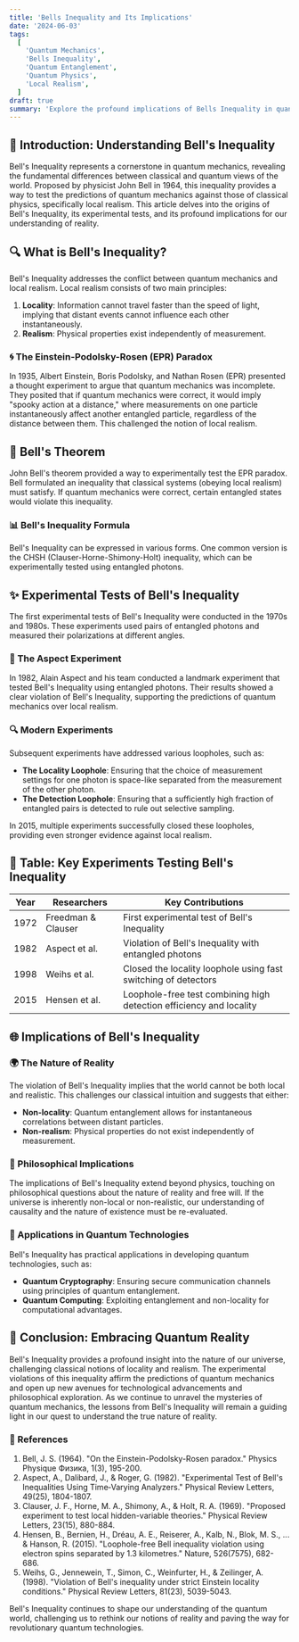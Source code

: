 ```yaml
---
title: 'Bells Inequality and Its Implications'
date: '2024-06-03'
tags:
  [
    'Quantum Mechanics',
    'Bells Inequality',
    'Quantum Entanglement',
    'Quantum Physics',
    'Local Realism',
  ]
draft: true
summary: 'Explore the profound implications of Bells Inequality in quantum mechanics. Understand the experimental tests, the concept of local realism, and how these principles challenge our understanding of the nature of reality.'
---
```


## 🌌 Introduction: Understanding Bell's Inequality

Bell's Inequality represents a cornerstone in quantum mechanics, revealing the fundamental differences between classical and quantum views of the world. Proposed by physicist John Bell in 1964, this inequality provides a way to test the predictions of quantum mechanics against those of classical physics, specifically local realism. This article delves into the origins of Bell's Inequality, its experimental tests, and its profound implications for our understanding of reality.

## 🔍 What is Bell's Inequality?

Bell's Inequality addresses the conflict between quantum mechanics and local realism. Local realism consists of two main principles:
1. **Locality**: Information cannot travel faster than the speed of light, implying that distant events cannot influence each other instantaneously.
2. **Realism**: Physical properties exist independently of measurement.

### 🌀 The Einstein-Podolsky-Rosen (EPR) Paradox

In 1935, Albert Einstein, Boris Podolsky, and Nathan Rosen (EPR) presented a thought experiment to argue that quantum mechanics was incomplete. They posited that if quantum mechanics were correct, it would imply "spooky action at a distance," where measurements on one particle instantaneously affect another entangled particle, regardless of the distance between them. This challenged the notion of local realism.

## 🧬 Bell's Theorem

John Bell's theorem provided a way to experimentally test the EPR paradox. Bell formulated an inequality that classical systems (obeying local realism) must satisfy. If quantum mechanics were correct, certain entangled states would violate this inequality.

### 📊 Bell's Inequality Formula

Bell's Inequality can be expressed in various forms. One common version is the CHSH (Clauser-Horne-Shimony-Holt) inequality, which can be experimentally tested using entangled photons.

## ✨ Experimental Tests of Bell's Inequality

The first experimental tests of Bell's Inequality were conducted in the 1970s and 1980s. These experiments used pairs of entangled photons and measured their polarizations at different angles.

### 🔬 The Aspect Experiment

In 1982, Alain Aspect and his team conducted a landmark experiment that tested Bell's Inequality using entangled photons. Their results showed a clear violation of Bell's Inequality, supporting the predictions of quantum mechanics over local realism.

### 🔍 Modern Experiments

Subsequent experiments have addressed various loopholes, such as:
- **The Locality Loophole**: Ensuring that the choice of measurement settings for one photon is space-like separated from the measurement of the other photon.
- **The Detection Loophole**: Ensuring that a sufficiently high fraction of entangled pairs is detected to rule out selective sampling.

In 2015, multiple experiments successfully closed these loopholes, providing even stronger evidence against local realism.

## 📜 Table: Key Experiments Testing Bell's Inequality

| Year | Researchers      | Key Contributions                                                 |
|------|------------------|-------------------------------------------------------------------|
| 1972 | Freedman & Clauser| First experimental test of Bell's Inequality                      |
| 1982 | Aspect et al.    | Violation of Bell's Inequality with entangled photons             |
| 1998 | Weihs et al.     | Closed the locality loophole using fast switching of detectors    |
| 2015 | Hensen et al.    | Loophole-free test combining high detection efficiency and locality |

## 🌐 Implications of Bell's Inequality

### 🌍 The Nature of Reality

The violation of Bell's Inequality implies that the world cannot be both local and realistic. This challenges our classical intuition and suggests that either:
- **Non-locality**: Quantum entanglement allows for instantaneous correlations between distant particles.
- **Non-realism**: Physical properties do not exist independently of measurement.

### 🧠 Philosophical Implications

The implications of Bell's Inequality extend beyond physics, touching on philosophical questions about the nature of reality and free will. If the universe is inherently non-local or non-realistic, our understanding of causality and the nature of existence must be re-evaluated.

### 🔐 Applications in Quantum Technologies

Bell's Inequality has practical applications in developing quantum technologies, such as:
- **Quantum Cryptography**: Ensuring secure communication channels using principles of quantum entanglement.
- **Quantum Computing**: Exploiting entanglement and non-locality for computational advantages.

## 🌈 Conclusion: Embracing Quantum Reality

Bell's Inequality provides a profound insight into the nature of our universe, challenging classical notions of locality and realism. The experimental violations of this inequality affirm the predictions of quantum mechanics and open up new avenues for technological advancements and philosophical exploration. As we continue to unravel the mysteries of quantum mechanics, the lessons from Bell's Inequality will remain a guiding light in our quest to understand the true nature of reality.

### 📜 References

1. Bell, J. S. (1964). "On the Einstein-Podolsky-Rosen paradox." Physics Physique Физика, 1(3), 195-200.
2. Aspect, A., Dalibard, J., & Roger, G. (1982). "Experimental Test of Bell's Inequalities Using Time‐Varying Analyzers." Physical Review Letters, 49(25), 1804-1807.
3. Clauser, J. F., Horne, M. A., Shimony, A., & Holt, R. A. (1969). "Proposed experiment to test local hidden-variable theories." Physical Review Letters, 23(15), 880-884.
4. Hensen, B., Bernien, H., Dréau, A. E., Reiserer, A., Kalb, N., Blok, M. S., ... & Hanson, R. (2015). "Loophole-free Bell inequality violation using electron spins separated by 1.3 kilometres." Nature, 526(7575), 682-686.
5. Weihs, G., Jennewein, T., Simon, C., Weinfurter, H., & Zeilinger, A. (1998). "Violation of Bell's inequality under strict Einstein locality conditions." Physical Review Letters, 81(23), 5039-5043.

Bell's Inequality continues to shape our understanding of the quantum world, challenging us to rethink our notions of reality and paving the way for revolutionary quantum technologies.